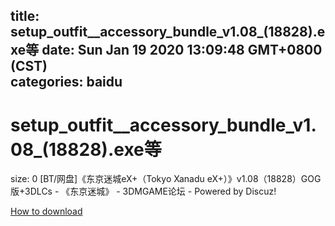 
title: setup_outfit__accessory_bundle_v1.08_(18828).exe等
date: Sun Jan 19 2020 13:09:48 GMT+0800 (CST)    
categories: baidu
---

# setup_outfit__accessory_bundle_v1.08_(18828).exe等
size: 0
 [BT/网盘]《东京迷城eX+（Tokyo Xanadu eX+）》v1.08（18828）GOG版+3DLCs - 《东京迷城》 - 3DMGAME论坛 - Powered by Discuz!
 

[How to download](https://bpcam.bemobtrk.com/go/2ceec3aa-1ca2-46d6-b9ff-aaa5c184517c?jno=759)